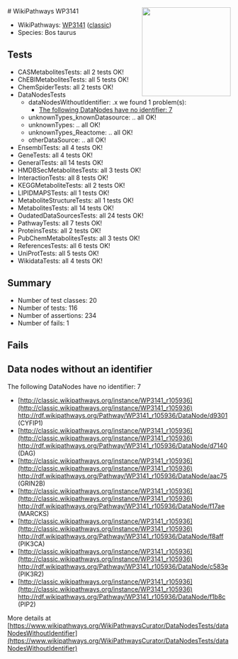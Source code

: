 <img style="float: right; width: 200px" src="https://upload.wikimedia.org/wikipedia/commons/thumb/8/83/Wplogo_with_text_500.png/640px-Wplogo_with_text_500.png" />
# WikiPathways WP3141

* WikiPathways: [WP3141](https://wikipathways.org/pathways/WP3141) ([classic](https://classic.wikipathways.org/instance/WP3141))
* Species: Bos taurus
## Tests
* CASMetabolitesTests: all 2 tests OK!
* ChEBIMetabolitesTests: all 5 tests OK!
* ChemSpiderTests: all 2 tests OK!
* DataNodesTests
    * dataNodesWithoutIdentifier: .x we found 1 problem(s):
        * [The following DataNodes have no identifier: 7](#d2d32fa6)
    * unknownTypes_knownDatasource: .. all OK!
    * unknownTypes: .. all OK!
    * unknownTypes_Reactome: .. all OK!
    * otherDataSource: .. all OK!
* EnsemblTests: all 4 tests OK!
* GeneTests: all 4 tests OK!
* GeneralTests: all 14 tests OK!
* HMDBSecMetabolitesTests: all 3 tests OK!
* InteractionTests: all 8 tests OK!
* KEGGMetaboliteTests: all 2 tests OK!
* LIPIDMAPSTests: all 1 tests OK!
* MetaboliteStructureTests: all 1 tests OK!
* MetabolitesTests: all 14 tests OK!
* OudatedDataSourcesTests: all 24 tests OK!
* PathwayTests: all 7 tests OK!
* ProteinsTests: all 2 tests OK!
* PubChemMetabolitesTests: all 3 tests OK!
* ReferencesTests: all 6 tests OK!
* UniProtTests: all 5 tests OK!
* WikidataTests: all 4 tests OK!


## Summary

* Number of test classes: 20
* Number of tests: 116
* Number of assertions: 234
* Number of fails: 1

## Fails

<a name="d2d32fa6" />

## Data nodes without an identifier

The following DataNodes have no identifier: 7

* [http://classic.wikipathways.org/instance/WP3141_r105936](http://classic.wikipathways.org/instance/WP3141_r105936) http://rdf.wikipathways.org/Pathway/WP3141_r105936/DataNode/d9301 (CYFIP1)
* [http://classic.wikipathways.org/instance/WP3141_r105936](http://classic.wikipathways.org/instance/WP3141_r105936) http://rdf.wikipathways.org/Pathway/WP3141_r105936/DataNode/d7140 (DAG)
* [http://classic.wikipathways.org/instance/WP3141_r105936](http://classic.wikipathways.org/instance/WP3141_r105936) http://rdf.wikipathways.org/Pathway/WP3141_r105936/DataNode/aac75 (GRIN2B)
* [http://classic.wikipathways.org/instance/WP3141_r105936](http://classic.wikipathways.org/instance/WP3141_r105936) http://rdf.wikipathways.org/Pathway/WP3141_r105936/DataNode/f17ae (MARCKS)
* [http://classic.wikipathways.org/instance/WP3141_r105936](http://classic.wikipathways.org/instance/WP3141_r105936) http://rdf.wikipathways.org/Pathway/WP3141_r105936/DataNode/f8aff (PIK3CA)
* [http://classic.wikipathways.org/instance/WP3141_r105936](http://classic.wikipathways.org/instance/WP3141_r105936) http://rdf.wikipathways.org/Pathway/WP3141_r105936/DataNode/c583e (PIK3R2)
* [http://classic.wikipathways.org/instance/WP3141_r105936](http://classic.wikipathways.org/instance/WP3141_r105936) http://rdf.wikipathways.org/Pathway/WP3141_r105936/DataNode/f1b8c (PIP2)


More details at [https://www.wikipathways.org/WikiPathwaysCurator/DataNodesTests/dataNodesWithoutIdentifier](https://www.wikipathways.org/WikiPathwaysCurator/DataNodesTests/dataNodesWithoutIdentifier)

